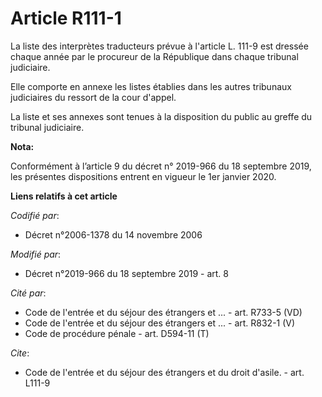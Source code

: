 # Article R111-1

La liste des interprètes traducteurs prévue à l'article L. 111-9 est dressée chaque année par le procureur de la République
dans chaque tribunal judiciaire. 

Elle comporte en annexe les listes établies dans les autres   tribunaux judiciaires du ressort de la cour d'appel. 

La liste et ses annexes sont tenues à la disposition du public au greffe du tribunal judiciaire.

**Nota:**

Conformément à l’article 9 du décret n° 2019-966 du 18 septembre 2019, les présentes dispositions entrent en vigueur le 1er
janvier 2020.

**Liens relatifs à cet article**

_Codifié par_:

  - Décret n°2006-1378 du 14 novembre 2006

_Modifié par_:

  - Décret n°2019-966 du 18 septembre 2019 - art. 8

_Cité par_:

  - Code de l'entrée et du séjour des étrangers et ... - art. R733-5 (VD)
  - Code de l'entrée et du séjour des étrangers et ... - art. R832-1 (V)
  - Code de procédure pénale - art. D594-11 (T)

_Cite_:

  - Code de l'entrée et du séjour des étrangers et du droit d'asile. - art. L111-9
